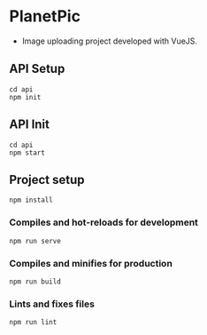 # PlanetPic

- Image uploading project developed with VueJS.

## API Setup
```
cd api
npm init
```

## API Init
```
cd api 
npm start
```

## Project setup
```
npm install
```

### Compiles and hot-reloads for development
```
npm run serve
```

### Compiles and minifies for production
```
npm run build
```

### Lints and fixes files
```
npm run lint
```

